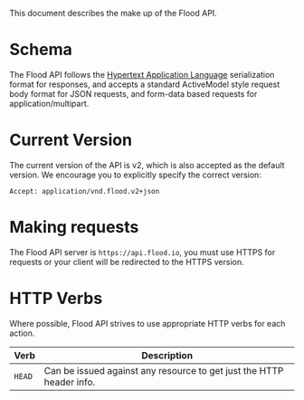 This document describes the make up of the Flood API. 

# Schema
The Flood API follows the [Hypertext Application Language](http://stateless.co/hal_specification.html) serialization format for responses, and accepts a standard ActiveModel style request body format for JSON requests, and form-data based requests for application/multipart.

# Current Version
The current version of the API is v2, which is also accepted as the default version. We encourage you to explicitly specify the correct version:
  
    Accept: application/vnd.flood.v2+json
  
# Making requests
The Flood API server is `https://api.flood.io`, you must use HTTPS for requests or your client will be redirected to the HTTPS version.

# HTTP Verbs
Where possible, Flood API strives to use appropriate HTTP verbs for each action.

| Verb       | Description     | 
| ---------- |-----------------|
| `HEAD`     | Can be issued against any resource to get just the HTTP header info. |
